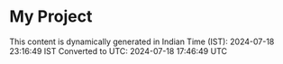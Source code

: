 # My Project

This content is dynamically generated in Indian Time (IST): 2024-07-18 23:16:49 IST
Converted to UTC: 2024-07-18 17:46:49 UTC
